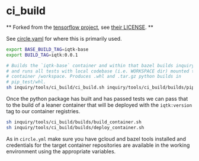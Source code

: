 # ci_build

** Forked from the [tensorflow project](github.com/tensorflow/tensorflow), see [their LICENSE](https://github.com/tensorflow/tensorflow/blob/master/LICENSE). **

See [circle.yaml](https://github.com/iqtk/iqtk/blob/master/circle.yml) for where this is primarily used.

```bash
export BASE_BUILD_TAG=iqtk-base
export BUILD_TAG=iqtk:0.0.1

# Builds the `iqtk-base` container and within that bazel builds inquiry
# and runs all tests with local codebase (i.e. WORKSPACE dir) mounted to
# container /workspace. Produces .whl and .tar.gz python builds in
# pip_test/whl.
sh inquiry/tools/ci_build/ci_build.sh inquiry/tools/ci_build/builds/pip.sh
```

Once the python package has built and has passed tests we can pass that to the build of a leaner container that will be deployed with the `iqtk:version` tag to our container registries.

```bash
sh inquiry/tools/ci_build/builds/build_container.sh
sh inquiry/tools/ci_build/builds/deploy_container.sh
```

As in `circle.yml` make sure you have gcloud and bazel tools installed and credentials for the target container repositories are available in the working environment using the appropriate variables.
